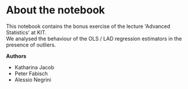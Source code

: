 # About the notebook
This notebook contains the bonus exercise of the lecture 'Advanced Statistics' at KIT.  
We analysed the behaviour of the OLS / LAD regression estimators in the presence of outliers.

**Authors**
- Katharina Jacob
- Peter Fabisch
- Alessio Negrini
